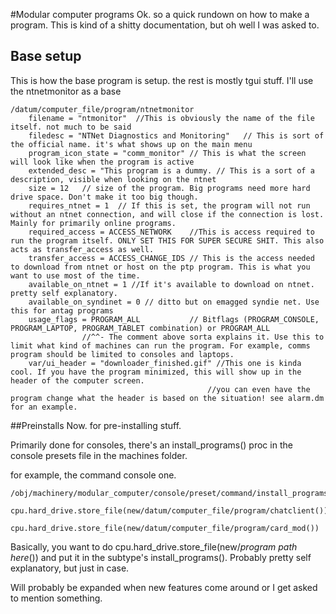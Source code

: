 

#Modular computer programs
Ok. so a quick rundown on how to make a program. This is kind of a shitty documentation, but oh well I was asked to.


## Base setup
This is how the base program is setup. the rest is mostly tgui stuff. I'll use the ntnetmonitor as a base


```DM
/datum/computer_file/program/ntnetmonitor
	filename = "ntmonitor"	//This is obviously the name of the file itself. not much to be said
	filedesc = "NTNet Diagnostics and Monitoring"	// This is sort of the official name. it's what shows up on the main menu
	program_icon_state = "comm_monitor"	// This is what the screen will look like when the program is active
	extended_desc = "This program is a dummy. // This is a sort of a description, visible when looking on the ntnet
	size = 12	// size of the program. Big programs need more hard drive space. Don't make it too big though.
	requires_ntnet = 1	// If this is set, the program will not run without an ntnet connection, and will close if the connection is lost. Mainly for primarily online programs.
	required_access = ACCESS_NETWORK	//This is access required to run the program itself. ONLY SET THIS FOR SUPER SECURE SHIT. This also acts as transfer_access as well.
	transfer_access = ACCESS_CHANGE_IDS	// This is the access needed to download from ntnet or host on the ptp program. This is what you want to use most of the time.
	available_on_ntnet = 1 //If it's available to download on ntnet. pretty self explanatory.
	available_on_syndinet = 0 // ditto but on emagged syndie net. Use this for antag programs
	usage_flags = PROGRAM_ALL			// Bitflags (PROGRAM_CONSOLE, PROGRAM_LAPTOP, PROGRAM_TABLET combination) or PROGRAM_ALL
				//^^- The comment above sorta explains it. Use this to limit what kind of machines can run the program. For example, comms program should be limited to consoles and laptops.
	var/ui_header = "downloader_finished.gif" //This one is kinda cool. If you have the program minimized, this will show up in the header of the computer screen.
											//you can even have the program change what the header is based on the situation! see alarm.dm for an example.
```

##Preinstalls
Now. for pre-installing stuff.

Primarily done for consoles, there's an install_programs() proc in the console presets file in the machines folder.

for example, the command console one.

```DM
/obj/machinery/modular_computer/console/preset/command/install_programs()
	cpu.hard_drive.store_file(new/datum/computer_file/program/chatclient())
	cpu.hard_drive.store_file(new/datum/computer_file/program/card_mod())
```
Basically, you want to do  cpu.hard_drive.store_file(new/*program path here*()) and put it in the subtype's install_programs().
Probably pretty self explanatory, but just in case.

Will probably be expanded when new features come around or I get asked to mention something.

